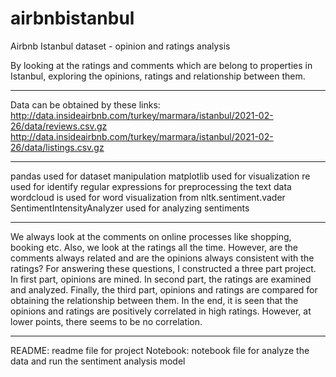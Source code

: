 # airbnbistanbul
Airbnb Istanbul dataset - opinion and ratings analysis

By looking at the ratings and comments which are belong to properties in Istanbul, exploring the opinions, ratings and relationship between them.

---

Data can be obtained by these links: 
http://data.insideairbnb.com/turkey/marmara/istanbul/2021-02-26/data/reviews.csv.gz
http://data.insideairbnb.com/turkey/marmara/istanbul/2021-02-26/data/listings.csv.gz

---

pandas used for dataset manipulation
matplotlib used for visualization
re used for identify regular expressions for preprocessing the text data
wordcloud is used for word visualization
from nltk.sentiment.vader SentimentIntensityAnalyzer used for analyzing sentiments

---

We always look at the comments on online processes like shopping, booking etc. Also, we look at the ratings all the time. However, are the comments always related and are the opinions always consistent with the ratings? For answering these questions, I constructed a three part project. In first part, opinions are mined. In second part, the ratings are examined and analyzed. Finally, the third part, opinions and ratings are compared for obtaining the relationship between them. In the end, it is seen that the opinions and ratings are positively correlated in high ratings. However, at lower points, there seems to be no correlation. 

---

README: readme file for project
Notebook: notebook file for analyze the data and run the sentiment analysis model

